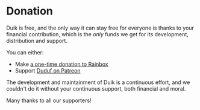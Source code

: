 # Donation

Duik is free, and the only way it can stay free for everyone is thanks to your financial contribution, which is the *only* funds we get for its development, distribution and support.

You can either:
- Make [a one-time donation to Rainbox](https://rainboxprod.coop/en/tools/#don)
- Support [Duduf on Patreon](https://patreon.com/duduf)

The development and maintainment of Duik is a continuous effort, and we couldn't do it without your continuous support, both financial and moral.

Many thanks to all our supporters!
